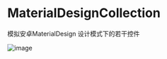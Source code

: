 # MaterialDesignCollection
模拟安卓MaterialDesign 设计模式下的若干控件    

![image](https://github.com/haozheMa/MaterialDesignCollection/blob/master/MDCollection.gif)
